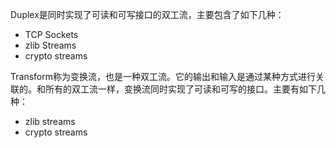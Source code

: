 Duplex是同时实现了可读和可写接口的双工流，主要包含了如下几种：

- TCP Sockets
- zlib Streams
- crypto streams

Transform称为变换流，也是一种双工流。它的输出和输入是通过某种方式进行关联的。和所有的双工流一样，变换流同时实现了可读和可写的接口。主要有如下几种：

- zlib streams
- crypto streams